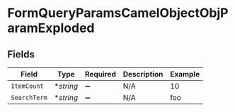 # FormQueryParamsCamelObjectObjParamExploded


## Fields

| Field              | Type               | Required           | Description        | Example            |
| ------------------ | ------------------ | ------------------ | ------------------ | ------------------ |
| `ItemCount`        | **string*          | :heavy_minus_sign: | N/A                | 10                 |
| `SearchTerm`       | **string*          | :heavy_minus_sign: | N/A                | foo                |